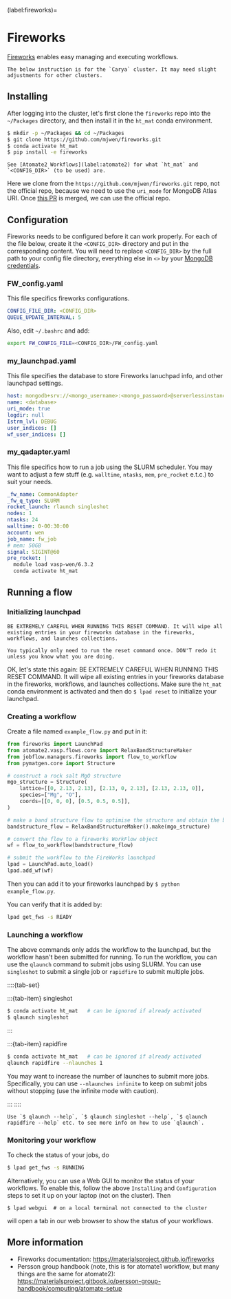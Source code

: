 (label:fireworks)=

# Fireworks

[Fireworks](https://materialsproject.github.io/fireworks) enables easy managing and executing workflows.

```{note}
The below instruction is for the `Carya` cluster. It may need slight adjustments for other clusters.
```

## Installing

After logging into the cluster, let's first clone the `fireworks` repo into the `~/Packages` directory, and then install it in the `ht_mat` conda environment.

```bash
$ mkdir -p ~/Packages && cd ~/Packages
$ git clone https://github.com/mjwen/fireworks.git
$ conda activate ht_mat
$ pip install -e fireworks
```

```{note}
See [Atomate2 Workflows](label:atomate2) for what `ht_mat` and `<CONFIG_DIR>` (to be used) are.
```

Here we clone from the `https://github.com/mjwen/fireworks.git` repo, not the official repo, because we need to use the `uri_mode` for MongoDB Atlas URI. Once [this PR](https://github.com/materialsproject/fireworks/pull/494) is merged, we can use the official repo.

## Configuration

Fireworks needs to be configured before it can work properly. For each of the file below, create it the `<CONFIG_DIR>` directory and put in the corresponding content. You will need to replace `<CONFIG_DIR>` by the full path to your config file directory, everything else in `<>` by your [MongoDB credentials](label:database).

### FW_config.yaml

This file specifics fireworks configurations.

```yaml
CONFIG_FILE_DIR: <CONFIG_DIR>
QUEUE_UPDATE_INTERVAL: 5
```

Also, edit `~/.bashrc` and add:

```bash
export FW_CONFIG_FILE=<CONFIG_DIR>/FW_config.yaml
```

### my_launchpad.yaml

This file specifies the database to store Fireworks lanuchpad info, and other launchpad settings.

```yaml
host: mongodb+srv://<mongo_username>:<mongo_password>@serverlessinstance0.nisxfj9.mongodb.net/?retryWrites=true&w=majority
name: <database>
uri_mode: true
logdir: null
Istrm_lvl: DEBUG
user_indices: []
wf_user_indices: []
```

### my_qadapter.yaml

This file specifics how to run a job using the SLURM scheduler. You may want to adjust a few stuff (e.g. `walltime`, `ntasks`, `mem`, `pre_rocket` e.t.c.) to suit your needs.

```yaml
_fw_name: CommonAdapter
_fw_q_type: SLURM
rocket_launch: rlaunch singleshot
nodes: 1
ntasks: 24
walltime: 0-00:30:00
account: wen
job_name: fw_job
# mem: 50GB
signal: SIGINT@60
pre_rocket: |
  module load vasp-wen/6.3.2
  conda activate ht_mat
```

## Running a flow

### Initializing launchpad

```{warning}
BE EXTREMELY CAREFUL WHEN RUNNING THIS RESET COMMAND. It will wipe all existing entries in your fireworks database in the fireworks, workflows, and launches collections.
```

```{warning}
You typically only need to run the reset command once. DON'T redo it unless you know what you are doing.
```

OK, let's state this again: BE EXTREMELY CAREFUL WHEN RUNNING THIS RESET COMMAND. It will wipe all existing entries in your fireworks database in the fireworks, workflows, and launches collections. Make sure the `ht_mat` conda environment is activated and then do `$ lpad reset` to initialize your launchpad.

### Creating a workflow

Create a file named `example_flow.py` and put in it:

```python
from fireworks import LaunchPad
from atomate2.vasp.flows.core import RelaxBandStructureMaker
from jobflow.managers.fireworks import flow_to_workflow
from pymatgen.core import Structure

# construct a rock salt MgO structure
mgo_structure = Structure(
    lattice=[[0, 2.13, 2.13], [2.13, 0, 2.13], [2.13, 2.13, 0]],
    species=["Mg", "O"],
    coords=[[0, 0, 0], [0.5, 0.5, 0.5]],
)

# make a band structure flow to optimise the structure and obtain the band structure
bandstructure_flow = RelaxBandStructureMaker().make(mgo_structure)

# convert the flow to a fireworks WorkFlow object
wf = flow_to_workflow(bandstructure_flow)

# submit the workflow to the FireWorks launchpad
lpad = LaunchPad.auto_load()
lpad.add_wf(wf)
```

Then you can add it to your fireworks launchpad by `$ python example_flow.py`.

You can verify that it is added by:

```bash
lpad get_fws -s READY
```

### Launching a workflow

The above commands only adds the workflow to the launchpad, but the workflow hasn't been submitted for running. To run the workflow, you can use the `qlaunch` command to submit jobs using SLURM. You can use `singleshot` to submit a single job or `rapidfire` to submit multiple jobs.

::::{tab-set}

:::{tab-item} singleshot

```bash
$ conda activate ht_mat   # can be ignored if already activated
$ qlaunch singleshot
```

:::

:::{tab-item} rapidfire

```bash
$ conda activate ht_mat   # can be ignored if already activated
qlaunch rapidfire --nlaunches 1
```

You may want to increase the number of launches to submit more jobs.
Specifically, you can use `--nlaunches infinite` to keep on submit jobs without stopping (use the infinite mode with caution).

:::
::::

```{note}
Use `$ qlaunch --help`, `$ qlaunch singleshot --help`, `$ qlaunch rapidfire --help` etc. to see more info on how to use `qlaunch`.
```

### Monitoring your workflow

To check the status of your jobs, do

```bash
$ lpad get_fws -s RUNNING
```

Alternatively, you can use a Web GUI to monitor the status of your workflows. To enable this, follow the above `Installing` and `Configuration` steps to set it up on your laptop (not on the cluster). Then

```
$ lpad webgui  # on a local terminal not connected to the cluster
```

will open a tab in our web browser to show the status of your workflows.

## More information

- Fireworks documentation: https://materialsproject.github.io/fireworks
- Persson group handbook (note, this is for atomate1 workflow, but many things are the same for atomate2): https://materialsproject.gitbook.io/persson-group-handbook/computing/atomate-setup
